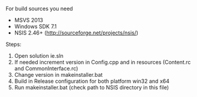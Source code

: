 For build sources you need 
- MSVS 2013 
- Windows SDK 7.1
- NSIS 2.46+ (http://sourceforge.net/projects/nsis/)

Steps:
1. Open solution ie.sln
2. If needed increment version in Config.cpp and in resources (Content.rc and CommonInterface.rc)
3. Change version in makeinstaller.bat
4. Build in Release configuration for both platform win32 and x64
5. Run makeinstaller.bat (check path to NSIS directory in this file)
